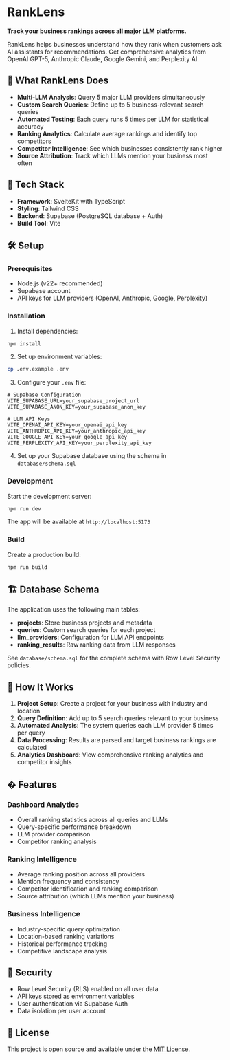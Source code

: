 # RankLens

**Track your business rankings across all major LLM platforms.**

RankLens helps businesses understand how they rank when customers ask AI assistants for recommendations. Get comprehensive analytics from OpenAI GPT-5, Anthropic Claude, Google Gemini, and Perplexity AI.

## 🎯 What RankLens Does

- **Multi-LLM Analysis**: Query 5 major LLM providers simultaneously
- **Custom Search Queries**: Define up to 5 business-relevant search queries
- **Automated Testing**: Each query runs 5 times per LLM for statistical accuracy
- **Ranking Analytics**: Calculate average rankings and identify top competitors
- **Competitor Intelligence**: See which businesses consistently rank higher
- **Source Attribution**: Track which LLMs mention your business most often

## 🚀 Tech Stack

- **Framework**: SvelteKit with TypeScript
- **Styling**: Tailwind CSS
- **Backend**: Supabase (PostgreSQL database + Auth)
- **Build Tool**: Vite

## 🛠️ Setup

### Prerequisites
- Node.js (v22+ recommended)
- Supabase account
- API keys for LLM providers (OpenAI, Anthropic, Google, Perplexity)

### Installation

1. Install dependencies:
```bash
npm install
```

2. Set up environment variables:
```bash
cp .env.example .env
```

3. Configure your `.env` file:
```env
# Supabase Configuration
VITE_SUPABASE_URL=your_supabase_project_url
VITE_SUPABASE_ANON_KEY=your_supabase_anon_key

# LLM API Keys
VITE_OPENAI_API_KEY=your_openai_api_key
VITE_ANTHROPIC_API_KEY=your_anthropic_api_key
VITE_GOOGLE_API_KEY=your_google_api_key
VITE_PERPLEXITY_API_KEY=your_perplexity_api_key
```

4. Set up your Supabase database using the schema in `database/schema.sql`

### Development

Start the development server:
```bash
npm run dev
```

The app will be available at `http://localhost:5173`

### Build

Create a production build:
```bash
npm run build
```

## 🏗️ Database Schema

The application uses the following main tables:

- **projects**: Store business projects and metadata
- **queries**: Custom search queries for each project  
- **llm_providers**: Configuration for LLM API endpoints
- **ranking_results**: Raw ranking data from LLM responses

See `database/schema.sql` for the complete schema with Row Level Security policies.

## 🔧 How It Works

1. **Project Setup**: Create a project for your business with industry and location
2. **Query Definition**: Add up to 5 search queries relevant to your business
3. **Automated Analysis**: The system queries each LLM provider 5 times per query
4. **Data Processing**: Results are parsed and target business rankings are calculated
5. **Analytics Dashboard**: View comprehensive ranking analytics and competitor insights

## � Features

### Dashboard Analytics
- Overall ranking statistics across all queries and LLMs
- Query-specific performance breakdown
- LLM provider comparison
- Competitor ranking analysis

### Ranking Intelligence
- Average ranking position across all providers
- Mention frequency and consistency
- Competitor identification and ranking comparison
- Source attribution (which LLMs mention your business)

### Business Intelligence
- Industry-specific query optimization
- Location-based ranking variations
- Historical performance tracking
- Competitive landscape analysis

## 🔐 Security

- Row Level Security (RLS) enabled on all user data
- API keys stored as environment variables
- User authentication via Supabase Auth
- Data isolation per user account

## 📄 License

This project is open source and available under the [MIT License](LICENSE).
